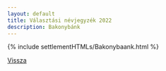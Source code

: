 ```yaml
---
layout: default
title: Választási névjegyzék 2022
description: Bakonybánk
---
```


{% include settlementHTMLs/Bakonybaank.html %}

[Vissza](../)